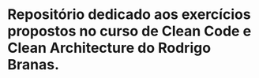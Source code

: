 # Repositório dedicado aos exercícios propostos no curso de Clean Code e Clean Architecture do Rodrigo Branas.
